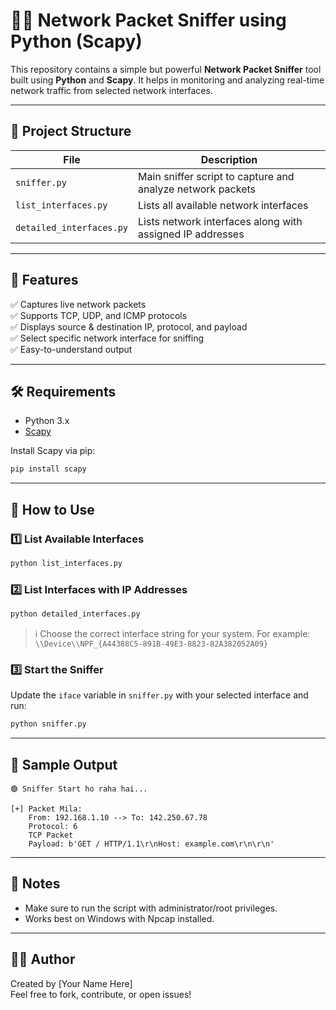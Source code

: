 # 🕵️‍♂️ Network Packet Sniffer using Python (Scapy)

This repository contains a simple but powerful **Network Packet Sniffer** tool built using **Python** and **Scapy**. It helps in monitoring and analyzing real-time network traffic from selected network interfaces.

---

## 📁 Project Structure

| File | Description |
|------|-------------|
| `sniffer.py` | Main sniffer script to capture and analyze network packets |
| `list_interfaces.py` | Lists all available network interfaces |
| `detailed_interfaces.py` | Lists network interfaces along with assigned IP addresses |

---

## 🚀 Features

✅ Captures live network packets  
✅ Supports TCP, UDP, and ICMP protocols  
✅ Displays source & destination IP, protocol, and payload  
✅ Select specific network interface for sniffing  
✅ Easy-to-understand output

---

## 🛠️ Requirements

- Python 3.x
- [Scapy](https://scapy.net/)

Install Scapy via pip:

```bash
pip install scapy
```

---

## 🧪 How to Use

### 1️⃣ List Available Interfaces

```bash
python list_interfaces.py
```

### 2️⃣ List Interfaces with IP Addresses

```bash
python detailed_interfaces.py
```

> ℹ️ Choose the correct interface string for your system. For example:  
`\\Device\\NPF_{A44388C5-891B-49E3-8823-82A382052A09}`

### 3️⃣ Start the Sniffer

Update the `iface` variable in `sniffer.py` with your selected interface and run:

```bash
python sniffer.py
```

---

## 📸 Sample Output

```
🟢 Sniffer Start ho raha hai...

[+] Packet Mila:
    From: 192.168.1.10 --> To: 142.250.67.78
    Protocol: 6
    TCP Packet
    Payload: b'GET / HTTP/1.1\r\nHost: example.com\r\n\r\n'
```

---

## 📌 Notes

- Make sure to run the script with administrator/root privileges.
- Works best on Windows with Npcap installed.

---

## 👨‍💻 Author

Created by [Your Name Here]  
Feel free to fork, contribute, or open issues!